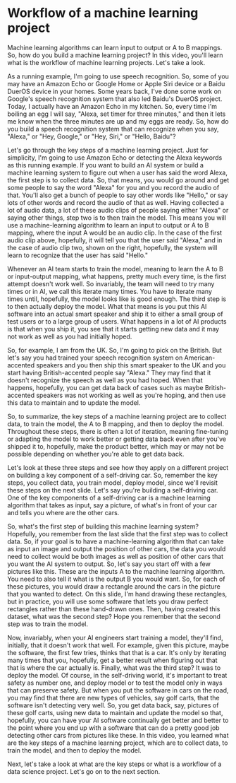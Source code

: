 # Workflow of a machine learning project

Machine learning algorithms can learn input to output or A to B mappings. So, how do you build a machine learning project? In this video, you'll learn what is the workflow of machine learning projects. Let's take a look.

As a running example, I'm going to use speech recognition. So, some of you may have an Amazon Echo or Google Home or Apple Siri device or a Baidu DuerOS device in your homes. Some years back, I've done some work on Google's speech recognition system that also led Baidu's DuerOS project. Today, I actually have an Amazon Echo in my kitchen. So, every time I'm boiling an egg I will say, "Alexa, set timer for three minutes," and then it lets me know when the three minutes are up and my eggs are ready. So, how do you build a speech recognition system that can recognize when you say, "Alexa," or "Hey, Google," or "Hey, Siri," or "Hello, Baidu"?

Let's go through the key steps of a machine learning project. Just for simplicity, I'm going to use Amazon Echo or detecting the Alexa keywords as this running example. If you want to build an AI system or build a machine learning system to figure out when a user has said the word Alexa, the first step is to collect data. So, that means, you would go around and get some people to say the word "Alexa" for you and you record the audio of that. You'll also get a bunch of people to say other words like "Hello," or say lots of other words and record the audio of that as well. Having collected a lot of audio data, a lot of these audio clips of people saying either "Alexa" or saying other things, step two is to then train the model. This means you will use a machine-learning algorithm to learn an input to output or A to B mapping, where the input A would be an audio clip. In the case of the first audio clip above, hopefully, it will tell you that the user said "Alexa," and in the case of audio clip two, shown on the right, hopefully, the system will learn to recognize that the user has said "Hello."

Whenever an AI team starts to train the model, meaning to learn the A to B or input-output mapping, what happens, pretty much every time, is the first attempt doesn't work well. So invariably, the team will need to try many times or in AI, we call this iterate many times. You have to iterate many times until, hopefully, the model looks like is good enough. The third step is to then actually deploy the model. What that means is you put this AI software into an actual smart speaker and ship it to either a small group of test users or to a large group of users. What happens in a lot of AI products is that when you ship it, you see that it starts getting new data and it may not work as well as you had initially hoped.

So, for example, I am from the UK. So, I'm going to pick on the British. But let's say you had trained your speech recognition system on American-accented speakers and you then ship this smart speaker to the UK and you start having British-accented people say "Alexa." They may find that it doesn't recognize the speech as well as you had hoped. When that happens, hopefully, you can get data back of cases such as maybe British-accented speakers was not working as well as you're hoping, and then use this data to maintain and to update the model.

So, to summarize, the key steps of a machine learning project are to collect data, to train the model, the A to B mapping, and then to deploy the model. Throughout these steps, there is often a lot of iteration, meaning fine-tuning or adapting the model to work better or getting data back even after you've shipped it to, hopefully, make the product better, which may or may not be possible depending on whether you're able to get data back.

Let's look at these three steps and see how they apply on a different project on building a key component of a self-driving car. So, remember the key steps, you collect data, you train model, deploy model, since we'll revisit these steps on the next slide. Let's say you're building a self-driving car. One of the key components of a self-driving car is a machine learning algorithm that takes as input, say a picture, of what's in front of your car and tells you where are the other cars.

So, what's the first step of building this machine learning system? Hopefully, you remember from the last slide that the first step was to collect data. So, if your goal is to have a machine-learning algorithm that can take as input an image and output the position of other cars, the data you would need to collect would be both images as well as position of other cars that you want the AI system to output. So, let's say you start off with a few pictures like this. These are the inputs A to the machine learning algorithm. You need to also tell it what is the output B you would want. So, for each of these pictures, you would draw a rectangle around the cars in the picture that you wanted to detect. On this slide, I'm hand drawing these rectangles, but in practice, you will use some software that lets you draw perfect rectangles rather than these hand-drawn ones. Then, having created this dataset, what was the second step? Hope you remember that the second step was to train the model.

Now, invariably, when your AI engineers start training a model, they'll find, initially, that it doesn't work that well. For example, given this picture, maybe the software, the first few tries, thinks that that is a car. It's only by iterating many times that you, hopefully, get a better result when figuring out that that is where the car actually is. Finally, what was the third step? It was to deploy the model. Of course, in the self-driving world, it's important to treat safety as number one, and deploy model or to test the model only in ways that can preserve safety. But when you put the software in cars on the road, you may find that there are new types of vehicles, say golf carts, that the software isn't detecting very well. So, you get data back, say, pictures of these golf carts, using new data to maintain and update the model so that, hopefully, you can have your AI software continually get better and better to the point where you end up with a software that can do a pretty good job detecting other cars from pictures like these. In this video, you learned what are the key steps of a machine learning project, which are to collect data, to train the model, and then to deploy the model.

Next, let's take a look at what are the key steps or what is a workflow of a data science project. Let's go on to the next section.
